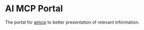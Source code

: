 # AI MCP Portal

The portal for [aimcp](https://github.com/aimcp) to better presentation of relevant information.
